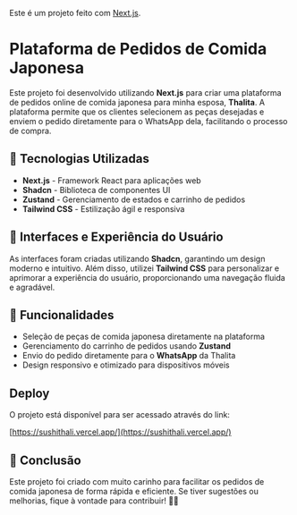 Este é um projeto feito com [Next.js](https://nextjs.org).


# Plataforma de Pedidos de Comida Japonesa

Este projeto foi desenvolvido utilizando **Next.js** para criar uma plataforma de pedidos online de comida japonesa para minha esposa, **Thalita**. A plataforma permite que os clientes selecionem as peças desejadas e enviem o pedido diretamente para o WhatsApp dela, facilitando o processo de compra.

## 🚀 Tecnologias Utilizadas

- **Next.js** - Framework React para aplicações web
- **Shadcn** - Biblioteca de componentes UI
- **Zustand** - Gerenciamento de estados e carrinho de pedidos
- **Tailwind CSS** - Estilização ágil e responsiva

## 🎨 Interfaces e Experiência do Usuário

As interfaces foram criadas utilizando **Shadcn**, garantindo um design moderno e intuitivo. Além disso, utilizei **Tailwind CSS** para personalizar e aprimorar a experiência do usuário, proporcionando uma navegação fluida e agradável.

## 🛒 Funcionalidades

- Seleção de peças de comida japonesa diretamente na plataforma
- Gerenciamento do carrinho de pedidos usando **Zustand**
- Envio do pedido diretamente para o **WhatsApp** da Thalita
- Design responsivo e otimizado para dispositivos móveis

## Deploy

O projeto está disponível para ser acessado através do link:


[https://sushithali.vercel.app/](https://sushithali.vercel.app/)


## 📌 Conclusão

Este projeto foi criado com muito carinho para facilitar os pedidos de comida japonesa de forma rápida e eficiente. Se tiver sugestões ou melhorias, fique à vontade para contribuir! 🍣🎉

